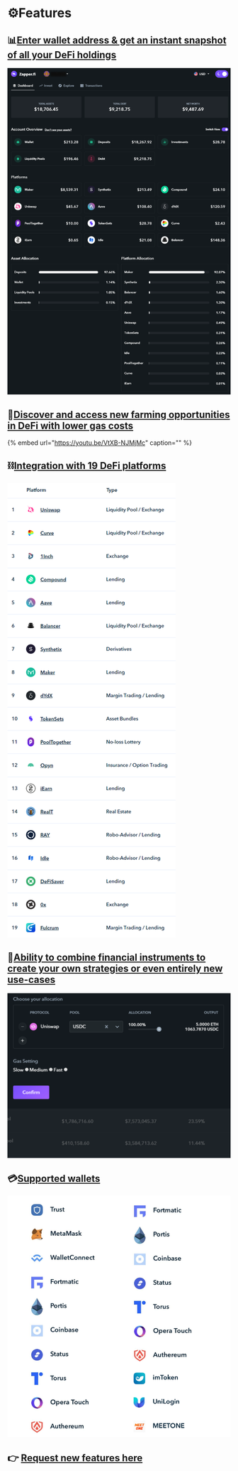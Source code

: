 # ⚙️Features

## 📊[**Enter wallet address & get an instant snapshot of all your DeFi holdings**](https://www.zapper.fi/)

![](.gitbook/assets/sa.png)

## 💸[**Discover and access new farming opportunities in DeFi with lower gas costs**](invest/pooling/)

{% embed url="https://youtu.be/VtXB-NJMjMc" caption="" %}

## ⛓️[**Integration with 19 DeFi platforms**](https://www.zapper.fi/supported)

![](.gitbook/assets/chrome_nzuutqqmvs.png)

## 🧱[**Ability to combine financial instruments to create your own strategies or even entirely new use-cases**]()

![If you are a builder interested in getting early access, reach out to us on Discord!](.gitbook/assets/7cjaymdmqn%20%281%29.gif)

## 💳[**Supported wallets**](https://www.zapper.fi/)

![Powered by Blocknative.](.gitbook/assets/supported-wallets.png.png)

## 👉 [**Request new features here**](https://features.zapper.fi/)

